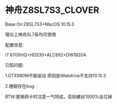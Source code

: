 # 神舟Z8SL7S3_CLOVER

Base On:Z8SL7S3+MacOS 10.15.3

理论上神舟SL7系均可使用

配置信息:

i7 6700HQ+HD530+ALC892+DW1820A

已知问题:

1.GTX980M不能驱动 原因是Webdrive不支持10.15.3

2.睡眠存在bug

BTW:更换网卡时注意一气呵成，否则螺丝1000%会花掉
